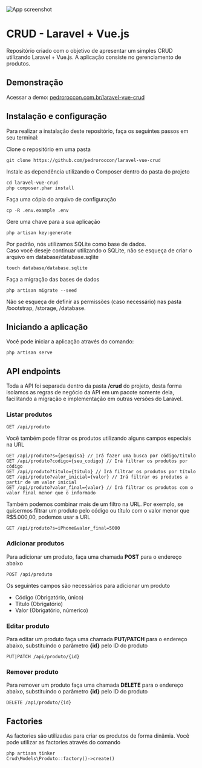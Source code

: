 ![App screenshot](http://pedroroccon.com.br/laravel-vue-crud/images/preview.png "Laravel + Vue.js CRUD")

# CRUD - Laravel + Vue.js
Repositório criado com o objetivo de apresentar um simples CRUD utilizando Laravel + Vue.js. A aplicação consiste no gerenciamento de produtos.

## Demonstração
Acessar a demo: [pedroroccon.com.br/laravel-vue-crud](http://pedroroccon.com.br/laravel-vue-crud/)

## Instalação e configuração
Para realizar a instalação deste repositório, faça os seguintes passos em seu terminal:

Clone o repositório em uma pasta  
```
git clone https://github.com/pedroroccon/laravel-vue-crud
```

Instale as dependência utilizando o Composer dentro do pasta do projeto  
```
cd laravel-vue-crud
php composer.phar install
```

Faça uma cópia do arquivo de configuração  
```
cp -R .env.example .env
```

Gere uma chave para a sua aplicação  
```
php artisan key:generate
```

Por padrão, nós utilizamos SQLite como base de dados.  
Caso você deseje continuar utilizando o SQLite, não se esqueça de criar o arquivo em database/database.sqlite  
```
touch database/database.sqlite
```

Faça a migração das bases de dados  
```
php artisan migrate --seed
```

Não se esqueça de definir as permissões (caso necessário) nas pasta /bootstrap, /storage, /database.

## Iniciando a aplicação
Você pode iniciar a aplicação através do comando:  
```
php artisan serve
```

## API endpoints
Toda a API foi separada dentro da pasta **/crud** do projeto, desta forma isolamos as regras de negócio da API em um pacote somente dela, facilitando a migração e implementação em outras versões do Laravel.

### Listar produtos
```
GET /api/produto
```
Você também pode filtrar os produtos utilizando alguns campos especiais na URL  
```
GET /api/produto?s={pesquisa} // Irá fazer uma busca por código/titulo
GET /api/produto?codigo={seu_codigo} // Irá filtrar os produtos por código
GET /api/produto?titulo={titulo} // Irá filtrar os produtos por título
GET /api/produto?valor_inicial={valor} // Irá filtrar os produtos a partir de um valor inicial
GET /api/produto?valor_final={valor} // Irá filtrar os produtos com o valor final menor que o informado
```
Também podemos combinar mais de um filtro na URL. Por exemplo, se quisermos filtrar um produto pelo código ou título com o valor menor que R$5.000,00, podemos usar a URL  
```
GET /api/produto?s=iPhone&valor_final=5000
```

### Adicionar produtos
Para adicionar um produto, faça uma chamada **POST** para o endereço abaixo  
```
POST /api/produto
```
Os seguintes campos são necessários para adicionar um produto  
- Código (Obrigatório, único)
- Título (Obrigatório)
- Valor (Obrigatório, númerico)

### Editar produto
Para editar um produto faça uma chamada **PUT/PATCH** para o endereço abaixo, substituindo o parâmetro **{id}** pelo ID do produto  
```
PUT|PATCH /api/produto/{id}
```

### Remover produto
Para remover um produto faça uma chamada **DELETE** para o endereço abaixo, substituindo o parâmetro **{id}** pelo ID do produto  
```
DELETE /api/produto/{id}
```

## Factories
As factories são utilizadas para criar os produtos de forma dinâmia.
Você pode utilizar as factories através do comando  

```
php artisan tinker
Crud\Models\Produto::factory()->create()
```